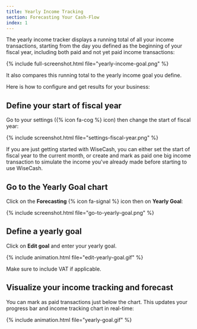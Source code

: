 ```yaml
---
title: Yearly Income Tracking
section: Forecasting Your Cash-Flow
index: 1
---
```


The yearly income tracker displays a running total of all your income transactions, starting from the day you defined as the beginning of your fiscal year, including both paid and not yet paid income transactions:

{% include full-screenshot.html file="yearly-income-goal.png" %}

It also compares this running total to the yearly income goal you define.

Here is how to configure and get results for your business:

## Define your start of fiscal year

Go to your settings ({% icon fa-cog %} icon) then change the start of fiscal year:

{% include screenshot.html file="settings-fiscal-year.png" %}

<div class='alert alert-info' role='alert'>
  <i class="fa fa-warning"></i> If you are just getting started with WiseCash, you can either set the start of fiscal year to the current month, or create and mark as paid one big income transaction to simulate the income you've already made before starting to use WiseCash.
</div>

## Go to the Yearly Goal chart

Click on the **Forecasting** {% icon fa-signal %} icon then on **Yearly Goal**:

{% include screenshot.html file="go-to-yearly-goal.png" %}

## Define a yearly goal

Click on **Edit goal** and enter your yearly goal.

{% include animation.html file="edit-yearly-goal.gif" %}

<div class='alert alert-info' role='alert'>
  <i class="fa fa-warning"></i> Make sure to include VAT if applicable.
</div>

## Visualize your income tracking and forecast

You can mark as paid transactions just below the chart. This updates your progress bar and income tracking chart in real-time:

{% include animation.html file="yearly-goal.gif" %}

